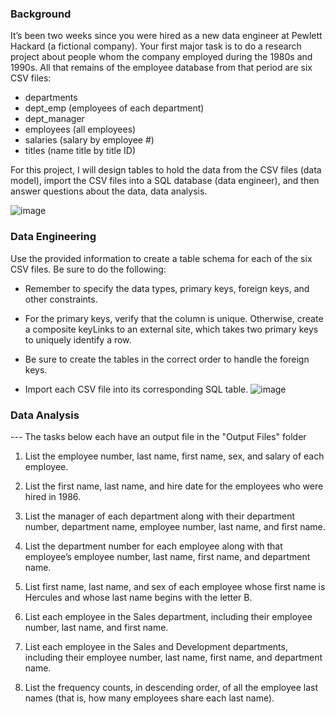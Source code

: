 ### Background
It’s been two weeks since you were hired as a new data engineer at Pewlett Hackard (a fictional company). Your first major task is to do a research project about people whom the company employed during the 1980s and 1990s. All that remains of the employee database from that period are six CSV files:
- departments
- dept_emp (employees of each department)
- dept_manager
- employees (all employees)
- salaries (salary by employee #)
- titles (name title by title ID)


For this project, I will design tables to hold the data from the CSV files (data model), import the CSV files into a SQL database (data engineer), and then answer questions about the data, data analysis. 

![image](https://github.com/rodneaa/sql-challenge/assets/136031276/fb6eb4bd-1951-4178-aaa2-d8ecc7119fdd)

### Data Engineering
Use the provided information to create a table schema for each of the six CSV files. Be sure to do the following:

- Remember to specify the data types, primary keys, foreign keys, and other constraints.

- For the primary keys, verify that the column is unique. Otherwise, create a composite keyLinks to an external site, which takes two primary keys to uniquely identify a row.

- Be sure to create the tables in the correct order to handle the foreign keys.

- Import each CSV file into its corresponding SQL table.
![image](https://github.com/rodneaa/sql-challenge/assets/136031276/649212e1-aabb-47aa-be97-ca11571ae426)

### Data Analysis
--- The tasks below each have an output file in the "Output Files" folder
1. List the employee number, last name, first name, sex, and salary of each employee.

2. List the first name, last name, and hire date for the employees who were hired in 1986.

3. List the manager of each department along with their department number, department name, employee number, last name, and first name.

4. List the department number for each employee along with that employee’s employee number, last name, first name, and department name.

5. List first name, last name, and sex of each employee whose first name is Hercules and whose last name begins with the letter B.

6. List each employee in the Sales department, including their employee number, last name, and first name.

7. List each employee in the Sales and Development departments, including their employee number, last name, first name, and department name.

8. List the frequency counts, in descending order, of all the employee last names (that is, how many employees share each last name).

